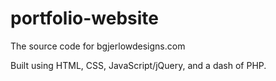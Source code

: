 # portfolio-website
The source code for bgjerlowdesigns.com

Built using HTML, CSS, JavaScript/jQuery, and a dash of PHP.
